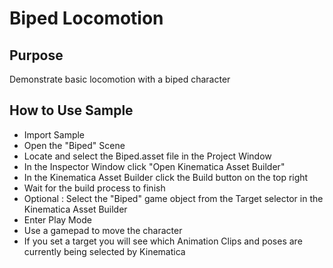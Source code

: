 # Biped Locomotion

## Purpose

Demonstrate basic locomotion with a biped character

## How to Use Sample

* Import Sample
* Open the "Biped" Scene
* Locate and select the Biped.asset file in the Project Window
* In the Inspector Window click "Open Kinematica Asset Builder"
* In the Kinematica Asset Builder click the Build button on the top right
* Wait for the build process to finish
* Optional : Select the "Biped" game object from the Target selector in the Kinematica Asset Builder
* Enter Play Mode
* Use a gamepad to move the character 
* If you set a target you will see which Animation Clips and poses are currently being selected by Kinematica
